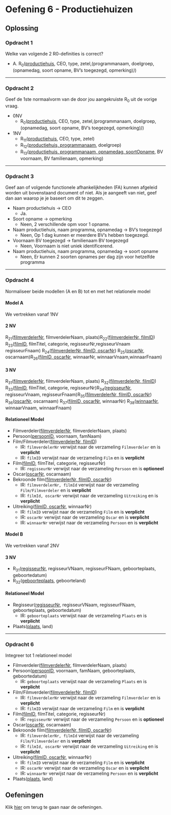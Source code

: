 # Oefening 6 - Productiehuizen

## Oplossing
### Opdracht 1
Welke van volgende 2 R0-definities is correct? ​
- A. R<sub>0</sub>(<ins>productiehuis</ins>, CEO, type, zetel,(programmanaam, doelgroep,(opnamedag, soort opname, BV’s toegezegd, opmerking)*)*)​

--- 

### Opdracht 2
Geef de 1ste normaalvorm van de door jou ​aangekruiste R<sub>0</sub> uit de vorige vraag.
- 0NV
    - R<sub>0</sub>(<ins>productiehuis</ins>, CEO, type, zetel,(programmanaam, doelgroep,(opnamedag, soort opname, BV’s toegezegd, opmerking)*)*)​ 
- 1NV
    - R<sub>11</sub>(<ins>productiehuis</ins>, CEO, type, zetel) ​
    - R<sub>12</sub>(<ins>productiehuis, programmanaam</ins>, doelgroep) ​
    - R<sub>13</sub>(<ins>productiehuis, programmanaam, opnamedag, soortOpname</ins>, BV voornaam, BV familienaam, opmerking)

--- 

### Opdracht 3
Geef aan of volgende functionele afhankelijkheden (FA) kunnen afgeleid worden uit bovenstaand document of niet. Als je aangeeft van niet, geef dan aan waarop je je baseert om dit te zeggen.
- Naam productiehuis → CEO​
    - Ja.
- Soort opname → opmerking
    - Neen, 2 verschillende opm voor 1 opname.
- Naam productiehuis, naam programma, opnamedag → BV’s toegezegd
    - Neen, Op 1 dag kunnen er  meerdere BV’s hebben toegezegd​. 
- Voornaam BV toegezegd → familienaam BV toegezegd
    - Neen, Voornaam is niet uniek identificerend​.
- Naam productiehuis, naam programma, opnamedag → soort opname
    - Neen, Er kunnen 2 soorten opnames per dag zijn voor hetzelfde programma​

--- 

### Opdracht 4
Normaliseer beide modellen (A en B) tot en met het relationele model

#### Model A
We vertrekken vanaf 1NV
#### 2 NV
R<sub>21</sub>(<ins>filmverdelerNr</ins>, filmverdelerNaam, plaats)​
R<sub>22</sub>(<ins>filmverdelerNr, filmID</ins>) ​
R<sub>23</sub>(<ins>filmID</ins>, filmTitel, categorie, regisseurNr,​ regisseurVnaam regisseurFnaam)​
R<sub>24</sub>(<ins>filmverdelerNr, filmID, oscarNr</ins>)​
R<sub>25</sub>(<ins>oscarNr</ins>, oscarnaam)​
R<sub>26</sub>(<ins>filmID, oscarNr</ins>, winnaarNr, winnaarVnaam,​winnaarFnaam) 

#### 3 NV
R<sub>31</sub>(<ins>filmverdelerNr</ins>, filmverdelerNaam, plaats) ​
R<sub>32</sub>(<ins>filmverdelerNr, filmID</ins>) ​
R<sub>33</sub>(<ins>filmID</ins>, filmTitel, categorie, regisseurNr)​
R<sub>34</sub>(<ins>regisseurNr</ins>, regisseurVnaam, regisseurFnaam)​
R<sub>35</sub>(<ins>filmverdelerNr, filmID, oscarNr</ins>)​
R<sub>36</sub>(<ins>oscarNr</ins>, oscarnaam) ​
R<sub>37</sub>(<ins>filmID, oscarNr</ins>, winnaarNr) ​
R<sub>38</sub>(<ins>winnaarNr</ins>, winnaarVnaam, winnaarFnaam)

#### Relationeel Model
- Filmverdeler(<ins>filmverdelerNr</ins>, filmverdelerNaam, plaats)​
- Persoon(<ins>persoonID</ins>, voornaam, famNaam) ​
- Film/Filmverdeler(<ins>filmverdelerNr, filmID</ins>)​
    - IR: `filmverdelerNr` verwijst naar de verzameling `Filmverdeler` en is **verplicht**
    - IR: `filmID` verwijst naar de verzameling `Film` en is **verplicht**
- Film(<ins>filmID</ins>, filmTitel, categorie, regisseurNr)​
    - IR: `regisseurNr` verwijst naar de verzameling `Persoon` en is **optioneel**
- Oscar(<ins>oscarNr</ins>, oscarnaam)​
- Bekroonde film(<ins>filmverdelerNr, filmID, oscarNr</ins>)​
    - IR: `filmverdelerNr, filmId` verwijst naar de verzameling `Film/Filmverdeler` en is **verplicht​**
    - IR: `filmId, oscarNr` verwijst naar de verzameling `Uitreiking` en is **verplicht​**
- Uitreiking(<ins>filmID, oscarNr</ins>, winnaarNr)​
    - IR: `filmID` verwijst naar de verzameling `Film` en is **verplicht**
    - IR: `oscarNr` verwijst naar de verzameling `Oscar` en is **verplicht**
    - IR: `winnaarNr` verwijst naar de verzameling `Persoon` en is **verplicht**

#### Model B
We vertrekken vanaf 2NV
#### 3 NV
- R<sub>31</sub>(<ins>regisseurNr</ins>, regisseurVNaam, regisseurFNaam,    geboorteplaats, geboortedatum)​
- R<sub>32</sub>(<ins>geboorteplaats</ins>, geboorteland)​

#### Relationeel Model
- Regisseur(<ins>regisseurNr</ins>, regisseurVNaam, regisseurFNaam, geboorteplaats, geboortedatum)
    - IR: `geboorteplaats` verwijst naar de verzameling `Plaats` en is **verplicht**
- Plaats(<ins>plaats</ins>, land)

--- 

### Opdracht 6 
Integreer tot 1 relationeel model
- Filmverdeler(<ins>filmverdelerNr</ins>, filmverdelerNaam, plaats)​
- Persoon(<ins>persoonID</ins>, voornaam, famNaam, geboorteplaats, geboortedatum) ​
    - IR: `geboorteplaats` verwijst naar de verzameling `Plaats` en is **verplicht**
- Film/Filmverdeler(<ins>filmverdelerNr, filmID</ins>)​
    - IR: `filmverdelerNr` verwijst naar de verzameling `Filmverdeler` en is **verplicht**
    - IR: `filmID` verwijst naar de verzameling `Film` en is **verplicht**
- Film(<ins>filmID</ins>, filmTitel, categorie, regisseurNr)​
    - IR: `regisseurNr` verwijst naar de verzameling `Persoon` en is **optioneel**
- Oscar(<ins>oscarNr</ins>, oscarnaam)​
- Bekroonde film(<ins>filmverdelerNr, filmID, oscarNr</ins>)​
    - IR: `filmverdelerNr, filmId` verwijst naar de verzameling `Film/Filmverdeler` en is **verplicht​**
    - IR: `filmId, oscarNr` verwijst naar de verzameling `Uitreiking` en is **verplicht​**
- Uitreiking(<ins>filmID, oscarNr</ins>, winnaarNr)​
    - IR: `filmID` verwijst naar de verzameling `Film` en is **verplicht**
    - IR: `oscarNr` verwijst naar de verzameling `Oscar` en is **verplicht**
    - IR: `winnaarNr` verwijst naar de verzameling `Persoon` en is **verplicht**
- Plaats(<ins>plaats</ins>, land)

## Oefeningen
Klik [hier](../exercises.md) om terug te gaan naar de oefeningen.